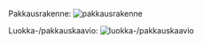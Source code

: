 Pakkausrakenne:
![pakkausrakenne](https://github.com/user-attachments/assets/c26a0931-f9e3-4f5b-a85d-7e42bd38945f)

Luokka-/pakkauskaavio:
![luokka-/pakkauskaavio](https://github.com/user-attachments/assets/b2b01531-97c6-4f03-92d8-99643c404e30)

